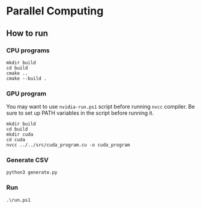 # Parallel Computing

## How to run

### CPU programs

```commandline
mkdir build
cd build
cmake ..
cmake --build .
```

### GPU program

You may want to use `nvidia-run.ps1` script before running `nvcc` compiler. Be sure to set up PATH variables in the
script before running it.

```commandline
mkdir build
cd build
mkdir cuda
cd cuda
nvcc ../../src/cuda_program.cu -o cuda_program
```

### Generate CSV

```commandline
python3 generate.py
```

### Run

```commandline
.\run.ps1
```

